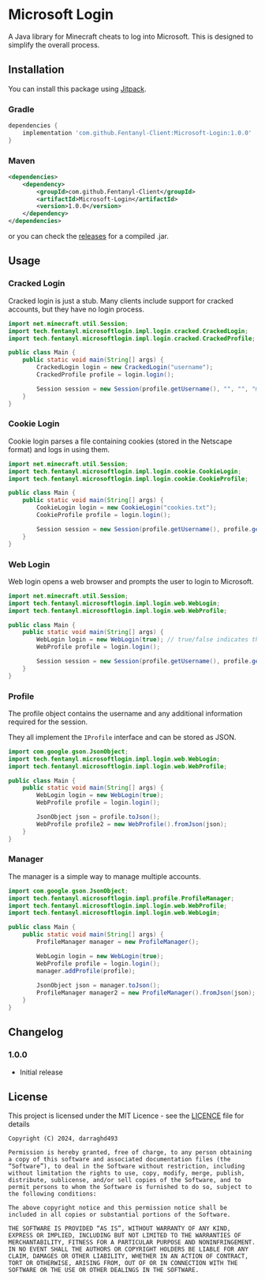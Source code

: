 # Microsoft Login
A Java library for Minecraft cheats to log into Microsoft. This is designed to simplify the overall process.

## Installation
You can install this package using [Jitpack](https://jitpack.io/#Fentanyl-Client/Microsoft-Login).

### Gradle
```gradle
dependencies {
    implementation 'com.github.Fentanyl-Client:Microsoft-Login:1.0.0'
}
```

### Maven
```xml
<dependencies>
    <dependency>
        <groupId>com.github.Fentanyl-Client</groupId>
        <artifactId>Microsoft-Login</artifactId>
        <version>1.0.0</version>
    </dependency>
</dependencies>
```

or you can check the [releases](https://github.com/Fentanyl-Client/Microsoft-Login/releases/latest) for a compiled .jar.

## Usage
### Cracked Login
Cracked login is just a stub. Many clients include support for cracked accounts, but they have no login process.

```java
import net.minecraft.util.Session;
import tech.fentanyl.microsoftlogin.impl.login.cracked.CrackedLogin;
import tech.fentanyl.microsoftlogin.impl.login.cracked.CrackedProfile;

public class Main {
    public static void main(String[] args) {
        CrackedLogin login = new CrackedLogin("username");
        CrackedProfile profile = login.login();

        Session session = new Session(profile.getUsername(), "", "", "mojang");
    }
}
```

### Cookie Login
Cookie login parses a file containing cookies (stored in the Netscape format) and logs in using them.

```java
import net.minecraft.util.Session;
import tech.fentanyl.microsoftlogin.impl.login.cookie.CookieLogin;
import tech.fentanyl.microsoftlogin.impl.login.cookie.CookieProfile;

public class Main {
    public static void main(String[] args) {
        CookieLogin login = new CookieLogin("cookies.txt");
        CookieProfile profile = login.login();

        Session session = new Session(profile.getUsername(), profile.getId(), profile.getAccessToken(), "microsoft");
    }
}
```

### Web Login
Web login opens a web browser and prompts the user to login to Microsoft.

```java
import net.minecraft.util.Session;
import tech.fentanyl.microsoftlogin.impl.login.web.WebLogin;
import tech.fentanyl.microsoftlogin.impl.login.web.WebProfile;

public class Main {
    public static void main(String[] args) {
        WebLogin login = new WebLogin(true); // true/false indicates the browser to open in incognito mode (Windows only)
        WebProfile profile = login.login();

        Session session = new Session(profile.getUsername(), profile.getId(), profile.getAccessToken(), "microsoft");
    }
}
```


### Profile
The profile object contains the username and any additional information required for the session.

They all implement the `IProfile` interface and can be stored as JSON.

```java
import com.google.gson.JsonObject;
import tech.fentanyl.microsoftlogin.impl.login.web.WebLogin;
import tech.fentanyl.microsoftlogin.impl.login.web.WebProfile;

public class Main {
    public static void main(String[] args) {
        WebLogin login = new WebLogin(true);
        WebProfile profile = login.login();

        JsonObject json = profile.toJson();
        WebProfile profile2 = new WebProfile().fromJson(json);
    }
}
```

### Manager
The manager is a simple way to manage multiple accounts.

```java
import com.google.gson.JsonObject;
import tech.fentanyl.microsoftlogin.impl.profile.ProfileManager;
import tech.fentanyl.microsoftlogin.impl.login.web.WebProfile;
import tech.fentanyl.microsoftlogin.impl.login.web.WebLogin;

public class Main {
    public static void main(String[] args) {
        ProfileManager manager = new ProfileManager();

        WebLogin login = new WebLogin(true);
        WebProfile profile = login.login();
        manager.addProfile(profile);
        
        JsonObject json = manager.toJson();
        ProfileManager manager2 = new ProfileManager().fromJson(json);
    }
}
```

## Changelog
### 1.0.0
- Initial release

## License
This project is licensed under the MIT Licence - see the [LICENCE](LICENSE) file for details
```
Copyright (C) 2024, darraghd493

Permission is hereby granted, free of charge, to any person obtaining a copy of this software and associated documentation files (the “Software”), to deal in the Software without restriction, including without limitation the rights to use, copy, modify, merge, publish, distribute, sublicense, and/or sell copies of the Software, and to permit persons to whom the Software is furnished to do so, subject to the following conditions:

The above copyright notice and this permission notice shall be included in all copies or substantial portions of the Software.

THE SOFTWARE IS PROVIDED “AS IS”, WITHOUT WARRANTY OF ANY KIND, EXPRESS OR IMPLIED, INCLUDING BUT NOT LIMITED TO THE WARRANTIES OF MERCHANTABILITY, FITNESS FOR A PARTICULAR PURPOSE AND NONINFRINGEMENT. IN NO EVENT SHALL THE AUTHORS OR COPYRIGHT HOLDERS BE LIABLE FOR ANY CLAIM, DAMAGES OR OTHER LIABILITY, WHETHER IN AN ACTION OF CONTRACT, TORT OR OTHERWISE, ARISING FROM, OUT OF OR IN CONNECTION WITH THE SOFTWARE OR THE USE OR OTHER DEALINGS IN THE SOFTWARE.
```
